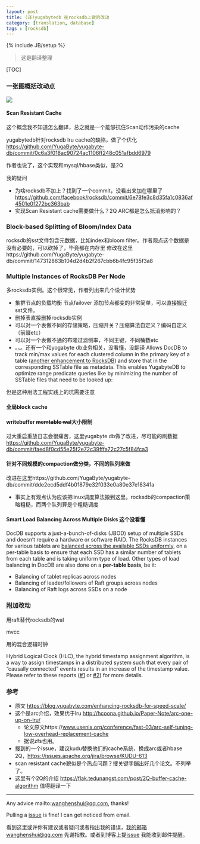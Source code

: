 ```yaml
---
layout: post
title: (译)yugabytedb 在rocksdb上做的改动
category: [translation, database]
tags : [rocksdb]
---
```

{% include JB/setup %}

> 这是翻译整理

[TOC]

### 一张图概括改动点

![](https://3lr6t13cowm230cj0q42yphj-wpengine.netdna-ssl.com/wp-content/uploads/2019/02/docdb-rocksdb.png)



#### Scan Resistant Cache

这个概念我不知道怎么翻译，总之就是一个能够抗住Scan动作污染的cache

yugabytedb针对rocksdb lru cache的缺陷，做了个优化 https://github.com/YugaByte/yugabyte-db/commit/0c6a3f018ac90724ac1106ff248c051afbdd6979

作者也说了，这个实现和mysql/hbase类似，是2Q

我的疑问

- 为啥rocksdb不加上？找到了一个commit，没看出来加在哪里了 https://github.com/facebook/rocksdb/commit/6e78fe3c8d35fa1c0836af4501e0f272bc363bab
- 实现Scan Resistant cache需要做什么？2Q ARC都是怎么抵消影响的？

### Block-based Splitting of Bloom/Index Data

rocksdb的sst文件包含元数据，比如index和bloom filter。作者观点这个数据是没有必要的，可以砍掉了，毕竟都在内存里 修改在这里https://github.com/YugaByte/yugabyte-db/commit/147312863b104d2d4b2f267cbb6b4fc95f35f3a8



### Multiple Instances of RocksDB Per Node

多rocksdb实例。这个很常见，作者列出来几个设计优势

- 集群节点的负载均衡 节点failover 添加节点都变的非常简单，可以直接搬迁sst文件。
- 删掉表直接删掉rocksdb实例
- 可以对一个表做不同的存储策略，压缩开关？压缩算法自定义？编码自定义（前缀etc）
- 可以对一个表做不通的布隆过滤侧率，不同主键，不同桶数etc
- 。。。还有一个和yogabyte db业务相关，没看懂，没翻译 Allows DocDB to track min/max values for each clustered column in the primary key of a table ([another enhancement to RocksDB](https://github.com/YugaByte/yugabyte-db/commit/14c7da8008d2a8a691cf5e1a858167ccfe773b9d)) and store that in the corresponding SSTable file as metadata. This  enables YugabyteDB to optimize range predicate queries like by  minimizing the number of SSTable files that need to be looked up:

但是这种用法工程实践上的坑需要注意

#### 全局block cache

#### writebuffer ~~memtable wal~~大小限制

过大重启重放日志会很痛苦，这里yugabyte db做了改进，尽可能的刷数据 https://github.com/YugaByte/yugabyte-db/commit/faed8f0cd55e25f2e72c39fffa72c27c5f84fca3

#### 针对不同规模的compaction做分类，不同的队列来做

改进在这里https://github.com/YugaByte/yugabyte-db/commit/dde2ecd5ddf4b01879e32f033e0a80e37e18341a

- 事实上有观点认为应该把linux调度算法搬到这里。rocksdb的compaction策略粗糙，而两个队列算是个粗糙调度

  

#### Smart Load Balancing Across Multiple Disks 这个没看懂

DocDB supports a just-a-bunch-of-disks (JBOD) setup of multiple SSDs  and doesn’t require a hardware or software RAID. The RocksDB instances  for various tablets are [balanced across the available SSDs uniformly](https://github.com/YugaByte/yugabyte-db/commit/d53de140eccaf7bfd31b938a4a8d5bd88d950329), on a per-table basis to ensure that each SSD has a similar number of  tablets from each table and is taking uniform type of load. Other types  of load balancing in DocDB are also done on a **per-table basis**, be it:

- Balancing of tablet replicas across nodes
- Balancing of leader/followers of Raft groups across nodes
- Balancing of Raft logs across SSDs on a node



### 附加改动

用raft替代rocksdb的wal

mvcc

用的混合逻辑时钟

Hybrid Logical Clock (HLC), the hybrid timestamp assignment algorithm,  is a way to assign timestamps in a distributed system such that every  pair of “causally connected” events results in an increase of the  timestamp value. Please refer to these reports ([#1](http://users.ece.utexas.edu/~garg/pdslab/david/hybrid-time-tech-report-01.pdf) or [#2](https://cse.buffalo.edu/tech-reports/2014-04.pdf)) for more details.





### 参考

- 原文 https://blog.yugabyte.com/enhancing-rocksdb-for-speed-scale/
- 这个是arc介绍，效果优于lru http://hcoona.github.io/Paper-Note/arc-one-up-on-lru/
  - 论文原文https://www.usenix.org/conference/fast-03/arc-self-tuning-low-overhead-replacement-cache
  - 据说zfs也用。
- 搜到的一个issue，建议kudu替换他们的cache系统，换成arc或者hbase 2Q，https://issues.apache.org/jira/browse/KUDU-613
- scan resistant cache貌似是个热点问题？搜关键字蹦出好几个论文。不列举了。
- 这里有个2Q的介绍 https://flak.tedunangst.com/post/2Q-buffer-cache-algorithm 值得翻译一下

---

Any advice mailto:wanghenshui@qq.com, thanks! 

Pulling a [issue](https://github.com/wanghenshui/wanghenshui.github.io/issues/new) is fine! I can get noticed from email.

看到这里或许你有建议或者疑问或者指出我的错误，我的邮箱wanghenshui@qq.com 先谢指教。或者到博客上提[issue](https://github.com/wanghenshui/wanghenshui.github.io/issues/new) 我能收到邮件提醒。